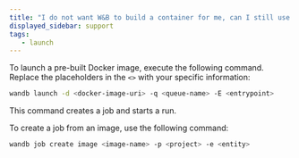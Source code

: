 ```yaml
---
title: "I do not want W&B to build a container for me, can I still use Launch?"
displayed_sidebar: support
tags:
   - launch
---
```

To launch a pre-built Docker image, execute the following command. Replace the placeholders in the `<>` with your specific information:

```bash
wandb launch -d <docker-image-uri> -q <queue-name> -E <entrypoint>
```

This command creates a job and starts a run.

To create a job from an image, use the following command:

```bash
wandb job create image <image-name> -p <project> -e <entity>
```